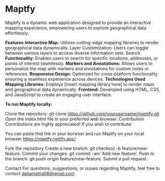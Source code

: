 # Maptfy

Maptify is a dynamic web application designed to provide an interactive mapping experience, empowering users to explore geographical data effortlessly.

**Features**
**Interactive Map:** Utilizes cutting-edge mapping libraries to render geographical data dynamically. 
Layer Customization: Users can toggle between various layers to access diverse information sets. Search 
**Functionality:** Enables users to search for specific locations, addresses, or points of interest seamlessly. 
**Markers and Annotations:** Allows users to personalize the map with markers and annotations for custom notes or references. 
**Responsive Design:** Optimized for cross-platform functionality, ensuring a seamless experience across devices. 
**Technologies Used** 
**Mapping Libraries:** Employs [insert mapping library here] to render maps and geographical data dynamically. 
**Frontend:** Developed using HTML, CSS, and JavaScript to create an engaging user interface.

**To run Maptify locally:**

Clone the repository: git clone https://github.com/yourusername/maptify.git Open the index.html file in your preferred web browser. Contribution Contributions are highly appreciated! If you wish to contribute:

You can paste thid link in your borwser and run Maptfy on your local browser https://maptfy.netlify.app/

Fork the repository Create a new branch: git checkout -b feature/new-feature. Commit your changes: git commit -am 'Add new feature'. Push to the branch: git push origin feature/new-feature. Submit a pull request.

Contact For questions, suggestions, or issues regarding Maptify, feel free to contact daliamaitra08@gmail.com .

